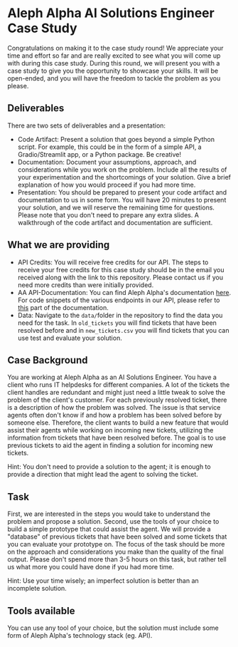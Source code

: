 # Aleph Alpha AI Solutions Engineer Case Study

Congratulations on making it to the case study round! We appreciate your time and effort so far and are really excited to see what you will come up with during this case study. During this round, we will present you with a case study to give you the opportunity to showcase your skills. It will be open-ended, and you will have the freedom to tackle the problem as you please.

## Deliverables
There are two sets of deliverables and a presentation:
- Code Artifact: Present a solution that goes beyond a simple Python script. For example, this could be in the form of a simple API, a Gradio/Streamlit app, or a Python package. Be creative!
- Documentation: Document your assumptions, approach, and considerations while you work on the problem. Include all the results of your experimentation and the shortcomings of your solution. Give a brief explanation of how you would proceed if you had more time.
- Presentation: You should be prepared to present your code artifact and documentation to us in some form. You will have 20 minutes to present your solution, and we will reserve the remaining time for questions. Please note that you don't need to prepare any extra slides. A walkthrough of the code artifact and documentation are sufficient.

## What we are providing
- API Credits: You will receive free credits for our API. The steps to receive your free credits for this case study should be in the email you received along with the link to this repository. Please contact us if you need more credits than were initially provided.
- AA API-Documentation: You can find Aleph Alpha's documentation [here](https://docs.aleph-alpha.com/docs/category/introduction/). For code snippets of the various endpoints in our API, please refer to [this](https://docs.aleph-alpha.com/docs/category/tasks/) part of the documentation.
- Data: Navigate to the `data/`folder in the repository to find the data you need for the task. In `old_tickets` you will find tickets that have been resolved before and in `new_tickets.csv` you will find tickets that you can use test and evaluate your solution.

## Case Background
You are working at Aleph Alpha as an AI Solutions Engineer. You have a client who runs IT helpdesks for different companies. A lot of the tickets the client handles are redundant and might just need a little tweak to solve the problem of the client's customer. For each previously resolved ticket, there is a description of how the problem was solved. The issue is that service agents often don't know if and how a problem has been solved before by someone else. Therefore, the client wants to build a new feature that would assist their agents while working on incoming new tickets, utilizing the information from tickets that have been resolved before. The goal is to use previous tickets to aid the agent in finding a solution for incoming new tickets.

Hint: You don't need to provide a solution to the agent; it is enough to provide a direction that might lead the agent to solving the ticket.

## Task
First, we are interested in the steps you would take to understand the problem and propose a solution. Second, use the tools of your choice to build a simple prototype that could assist the agent. We will provide a "database" of previous tickets that have been solved and some tickets that you can evaluate your prototype on. The focus of the task should be more on the approach and considerations you make than the quality of the final output. Please don't spend more than 3-5 hours on this task, but rather tell us what more you could have done if you had more time.

Hint: Use your time wisely; an imperfect solution is better than an incomplete solution.

## Tools available
You can use any tool of your choice, but the solution must include some form of Aleph Alpha's technology stack (eg. API).


